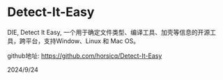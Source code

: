 # Detect-It-Easy

DIE, Detect It Easy, 一个用于确定文件类型、编译工具、加壳等信息的开源工具，跨平台，支持Window、Linux 和 Mac OS。  

github地址: https://github.com/horsicq/Detect-It-Easy  


2024/9/24  
